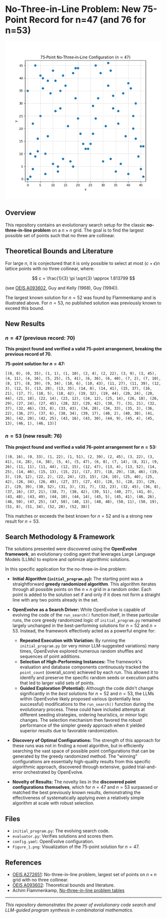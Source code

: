 # No-Three-in-Line Problem: New 75-Point Record for n=47 (and 76 for n=53)

![Figure 1](Figure_1.png)

## Overview
This repository contains an evolutionary search setup for the classic **no-three-in-line problem** on a $n \times n$ grid. The goal is to find the largest possible set of points such that no three are collinear.

## Theoretical Bounds and Literature
For large $n$, it is conjectured that it is only possible to select at most $(c + \epsilon)n$ lattice points with no three collinear, where:

$$
c = \frac{1}{3} \pi \sqrt{3} \approx 1.813799
$$

(see [OEIS A093602](https://oeis.org/A093602), Guy and Kelly (1968), Guy (1994)).

The largest known solution for $n=52$ was found by Flammenkamp and is illustrated above. For $n=53$, no published solution was previously known to exceed this bound.

## New Results
### $n=47$ (previous record: 70)
**This project found and verified a valid 75-point arrangement, breaking the previous record of 70.**

**75-point solution for $n=47$:**
```
[(0, 0), (0, 35), (1, 1), (1, 10), (2, 4), (2, 22), (3, 9), (3, 45), (4, 11), (4, 16), (5, 25), (5, 41), (6, 36), (6, 40), (7, 2), (7, 10), (8, 17), (8, 39), (9, 34), (10, 6), (10, 43), (11, 27), (11, 39), (12, 3), (12, 5), (13, 28), (13, 35), (14, 8), (14, 41), (15, 37), (16, 21), (17, 7), (18, 5), (18, 42), (19, 32), (19, 44), (20, 24), (20, 44), (21, 18), (22, 14), (23, 12), (24, 12), (25, 14), (26, 18), (26, 29), (27, 24), (27, 45), (28, 32), (29, 42), (30, 7), (31, 21), (32, 37), (32, 46), (33, 8), (33, 43), (34, 28), (34, 33), (35, 3), (36, 22), (36, 27), (37, 6), (38, 34), (39, 17), (40, 2), (40, 38), (41, 36), (42, 20), (42, 25), (43, 16), (43, 30), (44, 9), (45, 4), (45, 13), (46, 1), (46, 13)]
```

### $n=53$ (new result: 76)
**This project found and verified a valid 76-point arrangement for $n=53$:**
```
[(0, 16), (0, 33), (1, 22), (1, 51), (2, 39), (2, 45), (3, 22), (3, 41), (4, 28), (4, 38), (5, 4), (5, 47), (6, 0), (7, 14), (8, 31), (9, 26), (11, 11), (11, 44), (12, 15), (12, 47), (13, 4), (13, 52), (14, 25), (14, 46), (15, 13), (15, 21), (17, 37), (18, 29), (18, 46), (19, 3), (19, 12), (22, 2), (22, 24), (23, 15), (24, 10), (25, 40), (25, 42), (26, 34), (26, 49), (27, 37), (27, 43), (28, 5), (28, 23), (29, 2), (29, 39), (30, 52), (31, 3), (31, 7), (32, 23), (32, 45), (36, 8), (37, 16), (37, 21), (38, 7), (38, 42), (39, 51), (40, 27), (41, 0), (43, 48), (43, 49), (44, 10), (44, 14), (45, 5), (45, 41), (46, 26), (46, 50), (47, 25), (47, 50), (48, 13), (48, 48), (50, 11), (50, 19), (51, 8), (51, 34), (52, 28), (52, 38)]
```
This matches or exceeds the best known for $n=52$ and is a strong new result for $n=53$.

## Search Methodology & Framework

The solutions presented were discovered using the **OpenEvolve framework**, an evolutionary coding agent that leverages Large Language Models (LLMs) to explore and optimize algorithmic solutions.

In this specific application for the no-three-in-line problem:

-   **Initial Algorithm (`initial_program.py`):** The starting point was a straightforward **greedy randomized algorithm**. This algorithm iterates through all possible points on the $n \times n$ grid in a random order. Each point is added to the solution set if and only if it does not form a straight line with any two points already in the set.

-   **OpenEvolve as a Search Driver:** While OpenEvolve is capable of evolving the code of the `run_search()` function itself, in these particular runs, the core greedy randomized logic of `initial_program.py` remained largely unchanged in the best-performing solutions for $n=52$ and $n=53$.
    Instead, the framework effectively acted as a powerful engine for:
    -   **Repeated Execution with Variation:** By running the `initial_program.py` (or very minor LLM-suggested variations) many times, OpenEvolve explored numerous random shuffles and sequences of point additions.
    -   **Selection of High-Performing Instances:** The framework's evaluation and database components continuously tracked the `point_count` (overall_score) achieved by each run. This allowed it to identify and preserve the specific random seeds or execution paths that led to larger valid sets of points.
    -   **Guided Exploration (Potential):** Although the code didn't change significantly in the *best* solutions for $n=52$ and $n=53$, the LLMs within OpenEvolve likely proposed various (potentially less successful) modifications to the `run_search()` function during the evolutionary process. These could have included attempts at different seeding strategies, ordering heuristics, or minor logic changes. The selection mechanism then favored the robust performance of the simpler greedy approach when it yielded superior results due to favorable randomization.

-   **Discovery of Optimal Configurations:** The strength of this approach for these runs was not in finding a novel algorithm, but in efficiently searching the vast space of possible point configurations that can be generated by the greedy randomized method. The "winning" configurations are essentially high-quality results from this specific algorithmic approach, discovered through extensive, guided trial-and-error orchestrated by OpenEvolve.

-   **Novelty of Results:** The novelty lies in the **discovered point configurations themselves**, which for $n=47$ and $n=53$ surpassed or matched the best previously known results, demonstrating the effectiveness of systematically applying even a relatively simple algorithm at scale with robust selection.

## Files
- `initial_program.py`: The evolving search code.
- `evaluator.py`: Verifies solutions and scores them.
- `config.yaml`: OpenEvolve configuration.
- `Figure_1.png`: Visualization of the 75-point solution for $n=47$.

## References
- [OEIS A272651](https://oeis.org/A272651/internal?utm_source=chatgpt.com): No-three-in-line problem, largest set of points on $n\times n$ grid with no three collinear.
- [OEIS A093602](https://oeis.org/A093602): Theoretical bounds and literature.
- Achim Flammenkamp, [No-three-in-line problem tables](https://wwwhomes.uni-bielefeld.de/achim/no3in/readme.html)

---

*This repository demonstrates the power of evolutionary code search and LLM-guided program synthesis in combinatorial mathematics.* 
